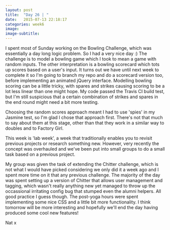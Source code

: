 ```yaml
---
layout: post
title:  "Day 26 | "
date:   2015-07-13 22:18:17
categories: week6
image: 
image-subtitle: 
---
```


I spent most of Sunday working on the Bowling Challenge, which was essentially a day long logic problem. So I had a very nice day :) The challenge is to model a bowling game which I took to mean a game with random inputs. The other interpretation is a bowling scorecard which tots up scores based on a user's input. It turns out we have until next week to complete it so I'm going to branch my repo and do a scorecard version too, before implementing an animated jQuery interface. Modelling bowling scoring can be a little tricky, with spares and strikes causing scoring to be a lot less linear than one might hope. My code passed the Travis CI build test, but I'm still suspicious that a certain combination of strikes and spares in the end round might need a bit more testing. 

Choosing the random scores approach meant I had to use 'spies' in my Jasmine test, so I'm glad I chose that approach first. There's not that much to say about them at this stage, other than that they work in a similar way to doubles and to Factory Girl. 

This week is 'lab week', a week that traditionally enables you to revisit previous projects or research something new. However, very recently the concept was overhauled and we've been put into small groups to do a small task based on a previous project. 

My group was given the task of extending the Chitter challenge, which is not what I would have picked considering we only did it a week ago and I spent more time on it that any previous challenge. The majority of the day was spent setting up a version of Chitter that allows user management and tagging, which wasn't really anything new yet managed to throw up the occassional irritating config bug that stumped even the alumni helpers. All good practice I guess though. The post-yoga hours were spent implementing some nice CSS and a little bit more functionality. I think tomorrow will be more interesting and hopefully we'll end the day having produced some cool new features!

Nat x
